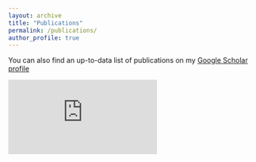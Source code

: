 ```yaml
---
layout: archive
title: "Publications"
permalink: /publications/
author_profile: true
---
```

<base target="_blank">

You can also find an up-to-data list of publications on my [Google Scholar profile](https://scholar.google.com/citations?hl=en✉user=sM-dRkIAAAAJ✉view_op=list_works✉sortby=pubdate)

<iframe
  src="https://bibbase.org/show?bib=https://bibbase.org/f/CXBcDH3rf8Ee4QN8p/Papers.bib&showSearch=True&theme=dividers"
  frameborder="0"
></iframe>

<!-- 
Selected Publications
======
(#Contributed equally; ✉Corresponding author)
* **Liu H**, Doke T, Guo D, Sheng X, Ma Z, Park J, Vy H, Nadkarni G, Abedini A, Miao Z, Palmer M, Voight B, Li H, Brown C, Ritchie M, Shu Y and Susztak K✉️ (2022) [Epigenomic and transcriptomic analyses define core cell types, genes and targetable mechanisms for kidney disease](https://www.nature.com/articles/s41588-022-01097-w). Nature Genetics, 54(7):950–962.
[<img src="/images/pubfig/NG2022.png" width="600" class="center">](https://www.nature.com/articles/s41588-022-01097-w)
* **Liu H**✉#, Liu X#, Zhang S#, Lv J, Li S, Shang S, Jia S, Wei Y, Wang F, Su J, Wu Q, and Zhang Y✉️ (2016) [Systematic identification and annotation of human methylation marks based on bisulfite sequencing methylomes reveals distinct roles of cell-type-specific hypomethylation in regulation of cell identify genes](https://academic.oup.com/nar/article/44/1/75/2499653). Nucleic Acids Research, 44(1):75-94.
[<img src="/images/pubfig/SMART2016.png" width="600" class="center">](https://academic.oup.com/nar/article/44/1/75/2499653)
* Guan Y#, **Liu H**#, Ma Z, Li SY, Park J, Sheng X and Susztak K✉️ (2020) [Dnmt3a and Dnmt3b-Decommissioned Fetal Enhancers are Linked to Kidney Disease](https://jasn.asnjournals.org/content/31/4/765). Journal of the American Society of Nephrology, 31(4), 765-782.
[<img src="/images/pubfig/JASN2020.jpg" width="600" class="center">](https://jasn.asnjournals.org/content/31/4/765)
* Xu S#, **Liu H**#, Wan L#, Zhang W, Wang Q, Zhang S, Shang S, Zhang Y✉️ and Pang D✉️ (2019) [The MS-lincRNA landscape reveals a novel lincRNA BCLIN25 that contributes to tumorigenesis by upregulating ERBB2 expression via epigenetic modification and RNA–RNA interactions in breast cancer](https://www.nature.com/articles/s41419-019-2137-5). Cell Death & Disease, 10(12), 920.
[<img src="/images/pubfig/CDD2019.png" width="600" class="center">](https://www.nature.com/articles/s41419-019-2137-5)
* Zhang Y✉️#, **Liu H**#, Lv J#, Xiao X, Zhu J, Liu X, Su J, Li X, Wu Q, Wang F and Cui Y (2011) [QDMR: a quantitative method for identification of differentially methylated regions by entropy](https://academic.oup.com/nar/article/39/9/e58/1254752). Nucleic Acids Research, 39(9):e58.
[<img src="/images/pubfig/QDMR2010.png" width="600" class="center">](https://academic.oup.com/nar/article/39/9/e58/1254752)
* Xiong Y#, Wei Y#, Gu Y#, Zhang S, Lyu J, Zhang B, Chen C, Zhu J, Wang Y, **Liu H**✉️, Zhang Y✉️ (2017) DiseaseMeth version 2.0: a major expansion and update of the human disease methylation database. Nucleic Acids Research, 45(D1):D888-895.
* Wei Y#, Zhang S#, Shang S#, Zhang B, Wang X, Li S, **Liu H**✉️, Zhang Y✉️ (2016) SEA: a Super-Enhancer Archive. Nucleic Acids Research, 44(D1):D172-179. 
* **Liu H**#, Zhu R#, Lv J#, He H, Yang L, Huang Z, Su J, Zhang Y, Yu S and Wu Q✉️. (2014) DevMouse, the mouse developmental methylome database and analysis tools. Database, 2014:bat084.
* Lv J#, Huang Z#, Liu H#, **Liu H**#, Cui W, Li B, He H, Guo J, Liu Q and Zhang Y and Wu Q✉. (2014) Identification and characterization of long intergenic non-coding RNAs related to mouse liver development. Molecular Genetics and Genomics, 289(6), 1225-1235. 
* **Liu H**#, Chen Y#, Lv J#, Zhu R, Su J, Liu X, Zhang Y✉️, Wu Q✉️ (2013) Quantitative epigenetic co-variation in CpG islands and co-regulation of developmental genes. Scientific Reports, 3:2576.
* Lv J#, **Liu H**#, Huang Z#, Su J, He H, Xiu Y, Zhang Y and Wu Q✉️ (2013) Long non-coding RNA identification over mouse brain development by integrative modeling of chromatin and genomic features. Nucleic Acids Research, 41, 10044-10061. 
* Lv J#, Cui W#, **Liu H**#, He H, Xiu Y, Guo J, **Liu H**, Liu Q, Zeng T, Chen Y and Wu Q✉. (2013) Identification and characterization of long non-coding RNAs related to mouse embryonic brain development from available transcriptomic data. PloS One, 8, e71152.
* Lv J#, **Liu H**#, Su J#, Wu X, Li B, Xiao X, Wang F, Wu Q✉️, Zhang Y✉️ (2012) DiseaseMeth: a human disease methylation database. Nucleic Acids Research, 40, D1030-1035. 
* Zhang Y✉️#, Lv J#, **Liu H**#, Zhu J, Su J, Wu Q, Qi Y, Wang F and Li X✉️: (2010) HHMD: the human histone modification database. Nucleic Acids Research, 38, D149-154.
 -->
